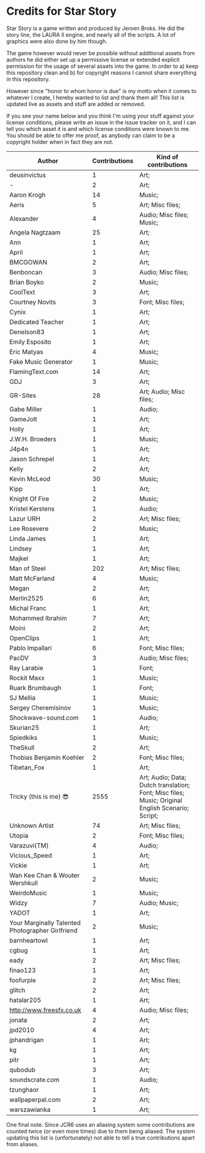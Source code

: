 # Credits for Star Story


Star Story is a game written and produced by Jeroen Broks. He did the story line, the LAURA II engine, and nearly all of the scripts. A lot of graphics were also done by him though.


The game however would never be possible without additional assets from authors he did either set up a permissive license or extended explicit permission for the usage of several assets into the game. In order to a) keep this repository clean and b) for copyright reasons I cannot share everything in this repository.

However since "honor to whom honor is due" is my motto when it comes to whatever I create, I hereby wanted to list and thank them all! This list is updated live as assets and stuff are added or removed. 

If you see your name below and you think I'm using your stuff against your license conditions, please write an issue in the issue tracker on it, and I can tell you which asset it is and which license conditions were known to me. You should be able to offer me proof, as anybody can claim to be a copyright holder when in fact they are not.


Author | Contributions | Kind of contributions
---|---|---
 deusinvictus | 1 | Art; 
- | 2 | Art; 
Aaron Krogh | 14 | Music; 
Aeris | 5 | Art; Misc files; 
Alexander | 4 | Audio; Misc files; Music; 
Angela Nagtzaam | 25 | Art; 
Ann | 1 | Art; 
April | 1 | Art; 
BMCGOWAN | 2 | Art; 
Benboncan | 3 | Audio; Misc files; 
Brian Boyko | 2 | Music; 
CoolText | 3 | Art; 
Courtney Novits | 3 | Font; Misc files; 
Cynix | 1 | Art; 
Dedicated Teacher | 1 | Art; 
Denelson83 | 1 | Art; 
Emily Esposito | 1 | Art; 
Eric Matyas | 4 | Music; 
Fake Music Generator | 1 | Music; 
FlamingText.com | 14 | Art; 
GDJ | 3 | Art; 
GR-Sites | 28 | Art; Audio; Misc files; 
Gabe Miller | 1 | Audio; 
GameJolt | 1 | Art; 
Holly | 1 | Art; 
J.W.H. Broeders | 1 | Music; 
J4p4n | 1 | Art; 
Jason Schrepel | 1 | Art; 
Kelly | 2 | Art; 
Kevin McLeod | 30 | Music; 
Kipp | 1 | Art; 
Knight Of Fire | 2 | Music; 
Kristel Kerstens | 1 | Audio; 
Lazur URH | 2 | Art; Misc files; 
Lee Rosevere | 2 | Music; 
Linda James | 1 | Art; 
Lindsey | 1 | Art; 
Majkel | 1 | Art; 
Man of Steel | 202 | Art; Misc files; 
Matt McFarland | 4 | Music; 
Megan | 2 | Art; 
Merlin2525 | 6 | Art; 
Michal Franc | 1 | Art; 
Mohammed Ibrahim | 7 | Art; 
Moini | 2 | Art; 
OpenClips | 1 | Art; 
Pablo Impallari | 6 | Font; Misc files; 
PacDV | 3 | Audio; Misc files; 
Ray Larabie | 1 | Font; 
Rockit Maxx | 1 | Music; 
Ruark Brumbaugh | 1 | Font; 
SJ Mellia | 1 | Music; 
Sergey Cheremisinov | 1 | Music; 
Shockwave-sound.com | 1 | Audio; 
Skurian25 | 1 | Art; 
Spiedkiks | 1 | Music; 
TheSkull | 2 | Art; 
Thobias Benjamin Koehler | 2 | Font; Misc files; 
Tibetan_Fox | 1 | Art; 
Tricky (this is me) :sunglasses: | 2555 | Art; Audio; Data; Dutch translation; Font; Misc files; Music; Original English Scenario; Script; 
Unknown Artist | 74 | Art; Misc files; 
Utopia | 2 | Font; Misc files; 
Varazuvi(TM) | 4 | Audio; 
Vicious_Speed | 1 | Art; 
Vickie | 1 | Art; 
Wan Kee Chan & Wouter Wershkull | 2 | Music; 
WeirdoMusic | 1 | Music; 
Widzy | 7 | Audio; Music; 
YADOT | 1 | Art; 
Your Marginally Talented Photographer Girlfriend | 2 | Music; 
barnheartowl | 1 | Art; 
cgbug | 1 | Art; 
eady | 2 | Art; Misc files; 
finao123 | 1 | Art; 
foofurple | 2 | Art; Misc files; 
glitch | 2 | Art; 
hatalar205 | 1 | Art; 
http://www.freesfx.co.uk | 4 | Audio; Misc files; 
jonata | 2 | Art; 
jpd2010 | 4 | Art; 
jphandrigan | 1 | Art; 
kg | 1 | Art; 
pitr | 1 | Art; 
qubodub | 3 | Art; 
soundscrate.com | 1 | Audio; 
tzunghaor | 1 | Art; 
wallpaperpal.com | 2 | Art; 
warszawianka | 1 | Art; 
One final note. Since JCR6 uses an aliasing system some contributions are counted twice (or even more times) due to them being aliased. The system updating this list is (unfortunately) not able to tell a true contributions apart from aliases.
